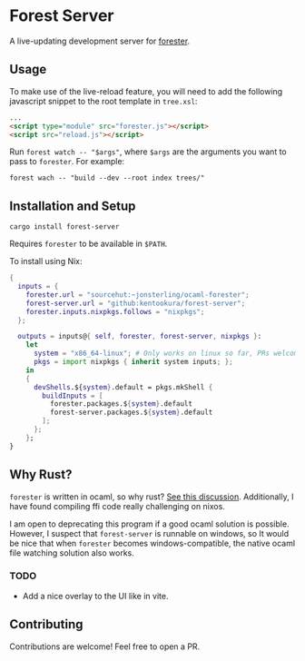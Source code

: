 # Forest Server

A live-updating development server for [forester](https://git.sr.ht/~jonsterling/ocaml-forester).

## Usage

To make use of the live-reload feature, you will need to add the following
javascript snippet to the root template in `tree.xsl`:

```html
...
<script type="module" src="forester.js"></script>
<script src="reload.js"></script>
```

Run `forest watch -- "$args"`, where `$args` are the arguments you want to pass
to `forester`. For example:

`forest wach -- "build --dev --root index trees/"`

## Installation and Setup

`cargo install forest-server`

Requires `forester` to be available in `$PATH`.

To install using Nix:

```nix
{
  inputs = {
    forester.url = "sourcehut:~jonsterling/ocaml-forester";
    forest-server.url = "github:kentookura/forest-server";
    forester.inputs.nixpkgs.follows = "nixpkgs";
  };

  outputs = inputs@{ self, forester, forest-server, nixpkgs }:
    let
      system = "x86_64-linux"; # Only works on linux so far, PRs welcome!
      pkgs = import nixpkgs { inherit system inputs; };
    in
    {
      devShells.${system}.default = pkgs.mkShell {
        buildInputs = [
          forester.packages.${system}.default
          forest-server.packages.${system}.default
        ];
      };
    };
}
```

## Why Rust?

`forester` is written in ocaml, so why rust?
[See this discussion](https://lists.sr.ht/~jonsterling/forester-discuss/%3CCADB3NkmpLxEpoTJqv7zNoh5s8+4cTVMJJt7sKR-EwHYc_ULSqw%40mail.gmail.com%3E#%3CCADB3NkkCBB7HKdM=1kzxtJRt9YBwkY_RNHhpzOTo8uuk7crC6A@mail.gmail.com%3E).
Additionally, I have found compiling ffi code really challenging on nixos.

I am open to deprecating this program if a good ocaml solution is possible.
However, I suspect that `forest-server` is runnable on windows, so It would be
nice that when `forester` becomes windows-compatible, the native ocaml file
watching solution also works.

### TODO

- Add a nice overlay to the UI like in vite.

## Contributing

Contributions are welcome! Feel free to open a PR.
